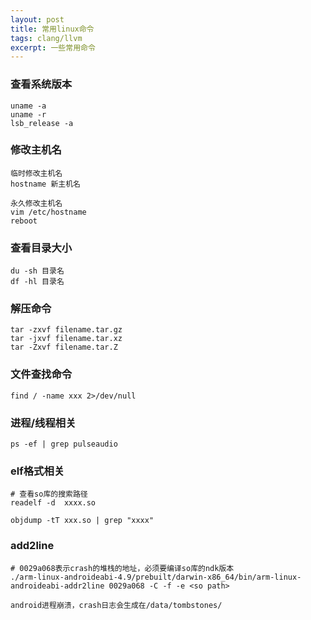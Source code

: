 ```yaml
---
layout: post
title: 常用linux命令  
tags: clang/llvm
excerpt: 一些常用命令 
---   
```


### 查看系统版本 

```
uname -a 
uname -r
lsb_release -a
``` 

### 修改主机名 

```
临时修改主机名 
hostname 新主机名

永久修改主机名
vim /etc/hostname 
reboot 
```

### 查看目录大小 

``` 
du -sh 目录名
df -hl 目录名
```  
 

### 解压命令  

```  
tar -zxvf filename.tar.gz
tar -jxvf filename.tar.xz
tar -Zxvf filename.tar.Z 
```  

### 文件查找命令   

``` 
find / -name xxx 2>/dev/null      
``` 

### 进程/线程相关    

``` 
ps -ef | grep pulseaudio       
``` 

### elf格式相关    

```  
# 查看so库的搜索路径
readelf -d  xxxx.so  

objdump -tT xxx.so | grep "xxxx"
```  

### add2line  

``` 
# 0029a068表示crash的堆栈的地址，必须要编译so库的ndk版本   
./arm-linux-androideabi-4.9/prebuilt/darwin-x86_64/bin/arm-linux-androideabi-addr2line 0029a068 -C -f -e <so path>

android进程崩溃，crash日志会生成在/data/tombstones/
``` 